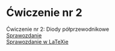 # Ćwiczenie nr 2
Ćwiczenie nr 2: Diody półprzewodnikowe  
<a href="https://github.com/LucasJezap/ElectronicsLaboratories/tree/master/%C4%86wiczenie%202/Sprawozdanko.pdf"> Sprawozdanie  
<a href="https://github.com/LucasJezap/ElectronicsLaboratories/tree/master/%C4%86wiczenie%202/Sprawozdanko.tex"> Sprawozdanie w LaTeXie  
